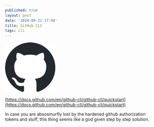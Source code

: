 ```yaml
---
published: true
layout: post
date: '2024-09-21 17:48'
title: GitHub CLI 
tags: cli 
---
```

<a href="https://docs.github.com/en/github-cli/github-cli/quickstart"><img src="/media/github-mark.svg" width="33%"></a>

[https://docs.github.com/en/github-cli/github-cli/quickstart](https://docs.github.com/en/github-cli/github-cli/quickstart)

In case you are absosmurfly lost by the hardened github authorization tokens and stuff, this thing seems like a  god given step by step solution.

